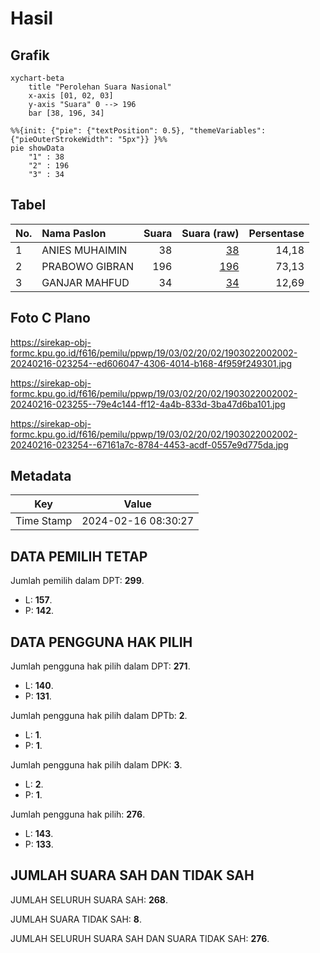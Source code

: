 # Hasil

## Grafik

```mermaid
xychart-beta
    title "Perolehan Suara Nasional"
    x-axis [01, 02, 03]
    y-axis "Suara" 0 --> 196
    bar [38, 196, 34]
```

```mermaid
%%{init: {"pie": {"textPosition": 0.5}, "themeVariables": {"pieOuterStrokeWidth": "5px"}} }%%
pie showData
    "1" : 38
    "2" : 196
    "3" : 34
```

## Tabel

| No. | Nama Paslon    | Suara | Suara (raw) | Persentase |
|:--- |:-------------- | -----:| -----------:| ----------:|
| 1   | ANIES MUHAIMIN | 38    | [38][p-1]   | 14,18      |
| 2   | PRABOWO GIBRAN | 196   | [196][p-2]  | 73,13      |
| 3   | GANJAR MAHFUD  | 34    | [34][p-3]   | 12,69      |


[p-1]: https://github.com/gigit-pemilu/pemilu-2024/blob/main/pilpres/hitung-suara/sub/19-kepulauan-bangka-belitung/sub/03-bangka-selatan/sub/02-lepar/sub/2002-tanjung-sangkar/sub/002-tps/sub/paslon-1.txt
[p-2]: https://github.com/gigit-pemilu/pemilu-2024/blob/main/pilpres/hitung-suara/sub/19-kepulauan-bangka-belitung/sub/03-bangka-selatan/sub/02-lepar/sub/2002-tanjung-sangkar/sub/002-tps/sub/paslon-2.txt
[p-3]: https://github.com/gigit-pemilu/pemilu-2024/blob/main/pilpres/hitung-suara/sub/19-kepulauan-bangka-belitung/sub/03-bangka-selatan/sub/02-lepar/sub/2002-tanjung-sangkar/sub/002-tps/sub/paslon-3.txt

## Foto C Plano

https://sirekap-obj-formc.kpu.go.id/f616/pemilu/ppwp/19/03/02/20/02/1903022002002-20240216-023254--ed606047-4306-4014-b168-4f959f249301.jpg

https://sirekap-obj-formc.kpu.go.id/f616/pemilu/ppwp/19/03/02/20/02/1903022002002-20240216-023255--79e4c144-ff12-4a4b-833d-3ba47d6ba101.jpg

https://sirekap-obj-formc.kpu.go.id/f616/pemilu/ppwp/19/03/02/20/02/1903022002002-20240216-023254--67161a7c-8784-4453-acdf-0557e9d775da.jpg


## Metadata

| Key        | Value               |
| ---------- | ------------------- |
| Time Stamp | 2024-02-16 08:30:27 |


## DATA PEMILIH TETAP

Jumlah pemilih dalam DPT: **299**.
 * L: **157**.
 * P: **142**.

## DATA PENGGUNA HAK PILIH

Jumlah pengguna hak pilih dalam DPT: **271**.
 * L: **140**.
 * P: **131**.

Jumlah pengguna hak pilih dalam DPTb: **2**.
 * L: **1**.
 * P: **1**.

Jumlah pengguna hak pilih dalam DPK: **3**.
 * L: **2**.
 * P: **1**.

Jumlah pengguna hak pilih: **276**.
 * L: **143**.
 * P: **133**.

## JUMLAH SUARA SAH DAN TIDAK SAH

JUMLAH SELURUH SUARA SAH: **268**.

JUMLAH SUARA TIDAK SAH: **8**.

JUMLAH SELURUH SUARA SAH DAN SUARA TIDAK SAH: **276**.


